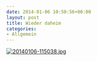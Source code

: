 ```yaml
---
date: 2014-01-06 10:50:56+00:00
layout: post
title: Wieder daheim
categories:
- Allgemein
---
```


  
  
[![20140106-115038.jpg](http://clemi.ag3r.at/wp-content/uploads/2014/01/20140106-115038.jpg)](http://clemi.ag3r.at/wp-content/uploads/2014/01/20140106-115038.jpg)
